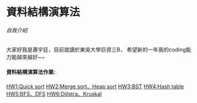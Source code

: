 # 資料結構演算法

###### 自我介紹
大家好我是蕭宇廷，目前就讀於東吳大學巨資三B，
希望新的一年我的coding能力能越來越好~~

#### 資料結構演算法作業:
[HW1:Quick sort](https://github.com/leoh192/my-learning-notes/tree/master/HW1)
[HW2:Merge sort、Heap sort](https://github.com/leoh192/my-learning-notes/tree/master/HW2)
[HW3:BST](https://github.com/leoh192/my-learning-notes/tree/master/HW3)
[HW4:Hash table](https://github.com/leoh192/my-learning-notes/tree/master/HW4)
[HW5:BFS、DFS](https://github.com/leoh192/my-learning-notes/tree/master/HW5)
[HW6:Dijlstra、Kruskal](https://github.com/leoh192/my-learning-notes/tree/master/HW6)
